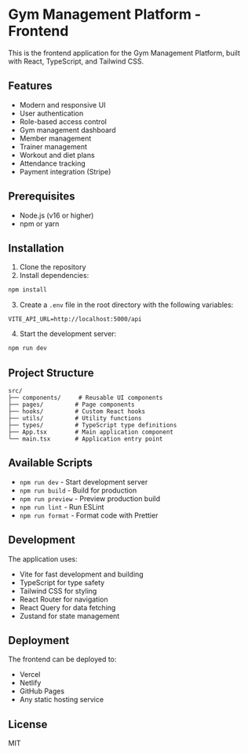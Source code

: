 # Gym Management Platform - Frontend

This is the frontend application for the Gym Management Platform, built with React, TypeScript, and Tailwind CSS.

## Features

- Modern and responsive UI
- User authentication
- Role-based access control
- Gym management dashboard
- Member management
- Trainer management
- Workout and diet plans
- Attendance tracking
- Payment integration (Stripe)

## Prerequisites

- Node.js (v16 or higher)
- npm or yarn

## Installation

1. Clone the repository
2. Install dependencies:
```bash
npm install
```

3. Create a `.env` file in the root directory with the following variables:
```
VITE_API_URL=http://localhost:5000/api
```

4. Start the development server:
```bash
npm run dev
```

## Project Structure

```
src/
├── components/     # Reusable UI components
├── pages/         # Page components
├── hooks/         # Custom React hooks
├── utils/         # Utility functions
├── types/         # TypeScript type definitions
├── App.tsx        # Main application component
└── main.tsx       # Application entry point
```

## Available Scripts

- `npm run dev` - Start development server
- `npm run build` - Build for production
- `npm run preview` - Preview production build
- `npm run lint` - Run ESLint
- `npm run format` - Format code with Prettier

## Development

The application uses:
- Vite for fast development and building
- TypeScript for type safety
- Tailwind CSS for styling
- React Router for navigation
- React Query for data fetching
- Zustand for state management

## Deployment

The frontend can be deployed to:
- Vercel
- Netlify
- GitHub Pages
- Any static hosting service

## License

MIT
